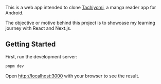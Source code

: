 This is a web app intended to clone [Tachiyomi](https://tachiyomi.org/), a manga reader app for Android.

The objective or motive behind this project is to showcase my learning journey with React and Next.js.

## Getting Started

First, run the development server:

```bash
pnpm dev
```

Open [http://localhost:3000](http://localhost:3000) with your browser to see the result.

